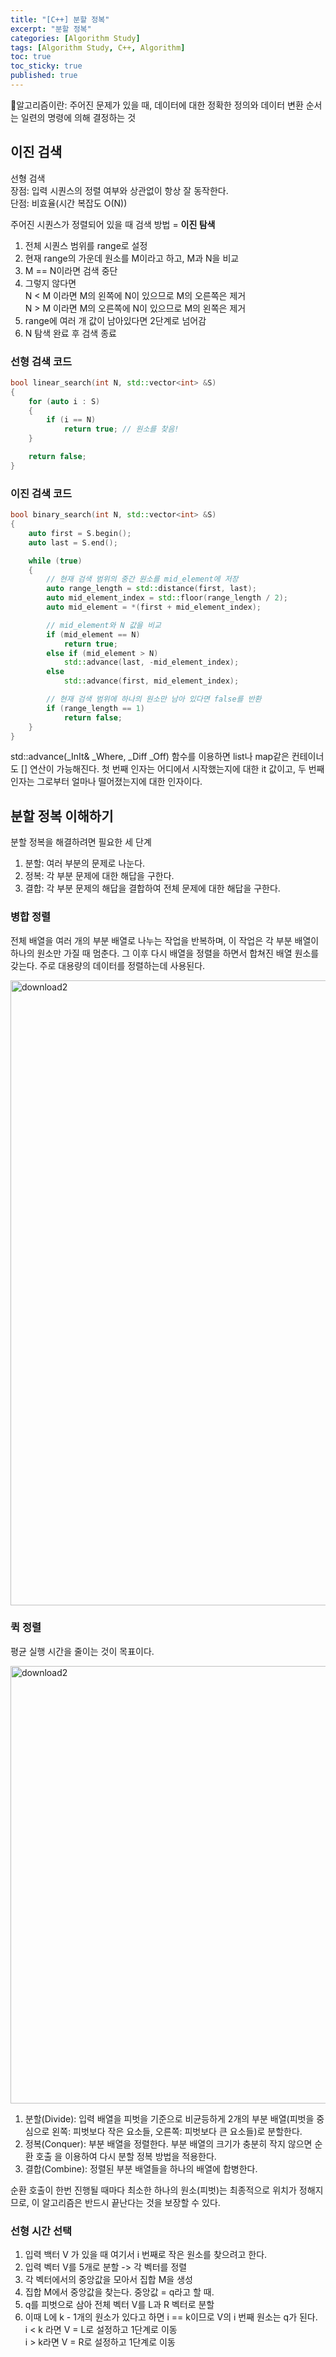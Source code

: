 ```yaml
---
title: "[C++] 분할 정복"
excerpt: "분할 정복"
categories: [Algorithm Study]
tags: [Algorithm Study, C++, Algorithm]
toc: true
toc_sticky: true
published: true
---
```


📌알고리즘이란: 주어진 문제가 있을 때, 데이터에 대한 정확한 정의와 데이터 변환 순서는 일련의 명령에 의해 결정하는 것

## 이진 검색

선형 검색 <br>
장점: 입력 시퀀스의 정렬 여부와 상관없이 항상 잘 동작한다. <br>
단점: 비효율(시간 복잡도 O(N))<br>

주어진 시퀀스가 정렬되어 있을 때 검색 방법 = **이진 탐색**

1. 전체 시퀀스 범위를 range로 설정
2. 현재 range의 가운데 원소를 M이라고 하고, M과 N을 비교
3. M == N이라면 검색 중단
4. 그렇지 않다면 <br>
   N < M 이라면 M의 왼쪽에 N이 있으므로 M의 오른쪽은 제거 <br>
   N > M 이라면 M의 오른쪽에 N이 있으므로 M의 왼쪽은 제거
5. range에 여러 개 값이 남아있다면 2단계로 넘어감
6. N 탐색 완료 후 검색 종료

### 선형 검색 코드

```cpp
bool linear_search(int N, std::vector<int> &S)
{
    for (auto i : S)
    {
        if (i == N)
            return true; // 원소를 찾음!
    }

    return false;
}
```

### 이진 검색 코드

```cpp
bool binary_search(int N, std::vector<int> &S)
{
    auto first = S.begin();
    auto last = S.end();

    while (true)
    {
        // 현재 검색 범위의 중간 원소를 mid_element에 저장
        auto range_length = std::distance(first, last);
        auto mid_element_index = std::floor(range_length / 2);
        auto mid_element = *(first + mid_element_index);

        // mid_element와 N 값을 비교
        if (mid_element == N)
            return true;
        else if (mid_element > N)
            std::advance(last, -mid_element_index);
        else
            std::advance(first, mid_element_index);

        // 현재 검색 범위에 하나의 원소만 남아 있다면 false를 반환
        if (range_length == 1)
            return false;
    }
}
```

std::advance(\_InIt& \_Where, \_Diff \_Off) 함수를 이용하면 list나 map같은 컨테이너도 [] 연산이 가능해진다. 첫 번째 인자는 어디에서 시작했는지에 대한 it 값이고, 두 번째 인자는 그로부터 얼마나 떨어졌는지에 대한 인자이다.

## 분할 정복 이해하기

분할 정복을 해결하려면 필요한 세 단계 <br>

1. 분할: 여러 부분의 문제로 나눈다.
2. 정복: 각 부분 문제에 대한 해답을 구한다.
3. 결합: 각 부분 문제의 해답을 결합하여 전체 문제에 대한 해답을 구한다.

### 병합 정렬

전체 배열을 여러 개의 부분 배열로 나누는 작업을 반복하며, 이 작업은 각 부분 배열이 하나의 원소만 가질 때 멈춘다. 그 이후 다시 배열을 정렬을 하면서 합쳐진 배열 원소를 갖는다. 주로 대용량의 데이터를 정렬하는데 사용된다.

<img width="1000" alt="download2" src="https://user-images.githubusercontent.com/96654391/201798768-fbea2054-9758-440b-b270-b483ba36f83a.png">

### 퀵 정렬

평균 실행 시간을 줄이는 것이 목표이다.

<img width="700" alt="download2" src="https://user-images.githubusercontent.com/96654391/201802848-d35649d8-8c48-4b6f-8860-e497cdd1f36f.png">

1. 분할(Divide): 입력 배열을 피벗을 기준으로 비균등하게 2개의 부분 배열(피벗을 중심으로 왼쪽: 피벗보다 작은 요소들, 오른쪽: 피벗보다 큰 요소들)로 분할한다.
2. 정복(Conquer): 부분 배열을 정렬한다. 부분 배열의 크기가 충분히 작지 않으면 순환 호출 을 이용하여 다시 분할 정복 방법을 적용한다.
3. 결합(Combine): 정렬된 부분 배열들을 하나의 배열에 합병한다. <br>

순환 호출이 한번 진행될 때마다 최소한 하나의 원소(피벗)는 최종적으로 위치가 정해지므로, 이 알고리즘은 반드시 끝난다는 것을 보장할 수 있다.

### 선형 시간 선택

1. 입력 백터 V 가 있을 때 여기서 i 번째로 작은 원소를 찾으려고 한다.
2. 입력 벡터 V를 5개로 분할 -> 각 벡터를 정렬
3. 각 벡터에서의 중앙값을 모아서 집합 M을 생성
4. 집합 M에서 중앙값을 찾는다. 중앙값 = q라고 할 때.
5. q를 피벗으로 삼아 전체 벡터 V를 L과 R 벡터로 분할
6. 이때 L에 k - 1개의 원소가 있다고 하면 i == k이므로 V의 i 번째 원소는 q가 된다. <br>
   i < k 라면 V = L로 설정하고 1단계로 이동 <br>
   i > k라면 V = R로 설정하고 1단계로 이동
